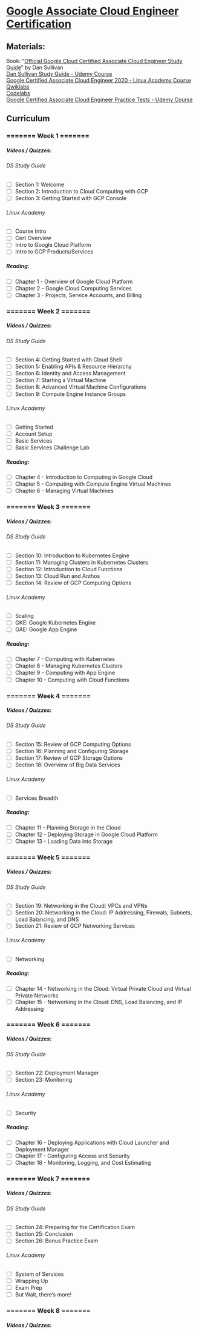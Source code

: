 # [Google Associate Cloud Engineer Certification](https://cloud.google.com/certification/cloud-engineer)

## Materials:
Book: “[Official Google Cloud Certified Associate Cloud Engineer Study Guide](https://www.amazon.com/Google-Cloud-Certified-Associate-Engineer/dp/1119564417)” by Dan Sullivan<br>
[Dan Sullivan Study Guide - Udemy Course](https://www.udemy.com/course/google-certified-associate-cloud-engineer-2019-prep-course/)<br>
[Google Certified Associate Cloud Engineer 2020 - Linux Academy Course](https://linuxacademy.com/cp/modules/view/id/791)<br>
[Qwiklabs](https://www.qwiklabs.com)<br>
[Codelabs](https://codelabs.developers.google.com)<br>
[Google Certified Associate Cloud Engineer Practice Tests - Udemy Course](https://www.udemy.com/course/gcp-ace-practice-tests-latest/)<br>
## Curriculum
### ======= Week 1 =======
##### Videos / Quizzes:
###### DS Study Guide
- [ ] Section 1: Welcome
- [ ] Section 2: Introduction to Cloud Computing with GCP
- [ ] Section 3: Getting Started with GCP Console
###### Linux Academy
- [ ] Course Intro
- [ ] Cert Overview
- [ ] Intro to Google Cloud Platform
- [ ] Intro to GCP Products/Services
##### Reading:
- [ ] Chapter 1 - Overview of Google Cloud Platform
- [ ] Chapter 2 - Google Cloud Computing Services
- [ ] Chapter 3 - Projects, Service Accounts, and Billing

### ======= Week 2 =======
##### Videos / Quizzes:
###### DS Study Guide
- [ ] Section 4: Getting Started with Cloud Shell
- [ ] Section 5: Enabling APIs & Resource Hierarchy
- [ ] Section 6: Identity and Access Management
- [ ] Section 7: Starting a Virtual Machine
- [ ] Section 8: Advanced Virtual Machine Configurations
- [ ] Section 9: Compute Engine Instance Groups
###### Linux Academy
- [ ] Getting Started
- [ ] Account Setup
- [ ] Basic Services
- [ ] Basic Services Challenge Lab

##### Reading:
- [ ] Chapter 4 - Introduction to Computing in Google Cloud
- [ ] Chapter 5 - Computing with Compute Engine Virtual Machines
- [ ] Chapter 6 - Managing Virtual Machines

### ======= Week 3 =======
##### Videos / Quizzes:
###### DS Study Guide
- [ ] Section 10: Introduction to Kubernetes Engine
- [ ] Section 11: Managing Clusters in Kubernetes Clusters
- [ ] Section 12: Introduction to Cloud Functions
- [ ] Section 13: Cloud Run and Anthos
- [ ] Section 14: Review of GCP Computing Options
###### Linux Academy
- [ ] Scaling
- [ ] GKE: Google Kubernetes Engine
- [ ] GAE: Google App Engine

##### Reading:
- [ ] Chapter 7 - Computing with Kubernetes
- [ ] Chapter 8 - Managing Kubernetes Clusters
- [ ] Chapter 9 - Computing with App Engine
- [ ] Chapter 10 - Computing with Cloud Functions

### ======= Week 4 =======
##### Videos / Quizzes:
###### DS Study Guide
- [ ] Section 15: Review of GCP Computing Options
- [ ] Section 16: Planning and Configuring Storage
- [ ] Section 17: Review of GCP Storage Options
- [ ] Section 18: Overview of Big Data Services
###### Linux Academy
- [ ] Services Breadth

##### Reading:
- [ ] Chapter 11 - Planning Storage in the Cloud
- [ ] Chapter 12 - Deploying Storage in Google Cloud Platform
- [ ] Chapter 13 - Loading Data into Storage

### ======= Week 5 =======
##### Videos / Quizzes:
###### DS Study Guide
- [ ] Section 19: Networking in the Cloud: VPCs and VPNs
- [ ] Section 20: Networking in the Cloud: IP Addressing, Firewals, Subnets, Load Balancing, and DNS
- [ ] Section 21: Review of GCP Networking Services
###### Linux Academy
- [ ] Networking

##### Reading:
- [ ] Chapter 14 - Networking in the Cloud: Virtual Private Cloud and Virtual Private Networks
- [ ] Chapter 15 - Networking in the Cloud: DNS, Load Balancing, and IP Addressing

### ======= Week 6 =======
##### Videos / Quizzes:
###### DS Study Guide
- [ ] Section 22: Deployment Manager
- [ ] Section 23: Monitoring
###### Linux Academy
- [ ] Security

##### Reading:
- [ ] Chapter 16 - Deploying Applications with Cloud Launcher and Deployment Manager
- [ ] Chapter 17 - Configuring Access and Security
- [ ] Chapter 18 - Monitoring, Logging, and Cost Estimating

### ======= Week 7 =======
##### Videos / Quizzes:
###### DS Study Guide
- [ ] Section 24: Preparing for the Certification Exam
- [ ] Section 25: Conclusion
- [ ] Section 26: Bonus Practice Exam
###### Linux Academy
- [ ] System of Services
- [ ] Wrapping Up
- [ ] Exam Prep
- [ ] But Wait, there’s more!

### ======= Week 8 =======
##### Videos / Quizzes:


